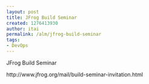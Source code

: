 ```yaml
---
layout: post
title: JFrog Build Seminar
created: 1276413930
author: itai
permalink: /alm/jfrog-build-seminar
tags:
- DevOps
---
```

<p>JFrog Build Seminar</p>
<p>http://www.jfrog.org/mail/build-seminar-invitation.html</p>
